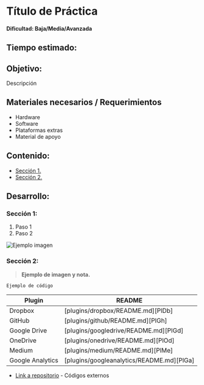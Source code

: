 # Título de Práctica

#### Dificultad: Baja/Media/Avanzada

## Tiempo estimado:

## Objetivo:

Descripción

## Materiales necesarios / Requerimientos

- Hardware
- Software
- Plataformas extras
- Material de apoyo

## Contenido:

- [Sección 1.](#sección-1)
- [Sección 2.](#sección-2)

## Desarrollo:

### Sección 1:
 
 1. Paso 1
 2. Paso 2

![Ejemplo imagen](https://blog.nivel4.com/wp-content/uploads/2020/04/slideshow-1.png)

### Sección 2:

>**Ejemplo de imagen y nota.**

    Ejemplo de código

| Plugin | README |
| ------ | ------ |
| Dropbox | [plugins/dropbox/README.md][PlDb] |
| GitHub | [plugins/github/README.md][PlGh] |
| Google Drive | [plugins/googledrive/README.md][PlGd] |
| OneDrive | [plugins/onedrive/README.md][PlOd] |
| Medium | [plugins/medium/README.md][PlMe] |
| Google Analytics | [plugins/googleanalytics/README.md][PlGa] |

* [Link a repositorio](https://breakdance.github.io/breakdance/) - Códigos externos



